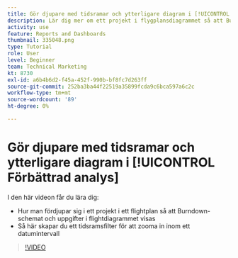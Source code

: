```yaml
---
title: Gör djupare med tidsramar och ytterligare diagram i [!UICONTROL Förbättrad analys]
description: Lär dig mer om ett projekt i flygplansdiagrammet så att Burndown-schemat och Uppgifter i flygningsschemat visas i Workfront.
activity: use
feature: Reports and Dashboards
thumbnail: 335048.png
type: Tutorial
role: User
level: Beginner
team: Technical Marketing
kt: 8730
exl-id: a6b4b6d2-f45a-452f-990b-bf8fc7d263ff
source-git-commit: 252ba3ba44f22519a35899fcda9c6bca597a6c2c
workflow-type: tm+mt
source-wordcount: '89'
ht-degree: 0%

---
```


# Gör djupare med tidsramar och ytterligare diagram i [!UICONTROL Förbättrad analys]

I den här videon får du lära dig:

* Hur man fördjupar sig i ett projekt i ett flightplan så att Burndown-schemat och uppgifter i flightdiagrammet visas
* Så här skapar du ett tidsramsfilter för att zooma in inom ett datumintervall

>[!VIDEO](https://video.tv.adobe.com/v/335048/?quality=12)
